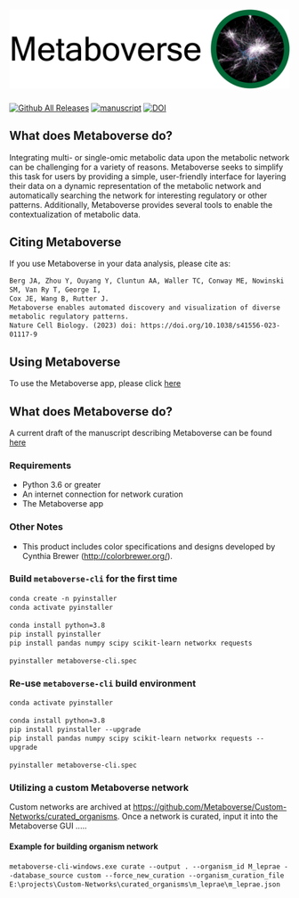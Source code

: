 # ![Metaboverse](https://raw.githubusercontent.com/Metaboverse/Metaboverse/master/docs/content/images/png/metaboverse_banner.png)

[![Github All Releases](https://img.shields.io/github/downloads/Metaboverse/Metaboverse/total.svg)](https://github.com/Metaboverse/Metaboverse/releases/)
[![manuscript](https://img.shields.io/badge/Manuscript-10.1038%2Fs41556--023--01117--9-red)](https://doi.org/10.1038/s41556-023-01117-9)
[![DOI](https://zenodo.org/badge/269683933.svg)](https://zenodo.org/badge/latestdoi/269683933)

## What does Metaboverse do?
Integrating multi- or single-omic metabolic data upon the metabolic network can be challenging for a variety of reasons. Metaboverse seeks to simplify this task for users by providing a simple, user-friendly interface for layering their data on a dynamic representation of the metabolic network and automatically searching the network for interesting regulatory or other patterns. Additionally, Metaboverse provides several tools to enable the contextualization of metabolic data.

## Citing Metaboverse
If you use Metaboverse in your data analysis, please cite as:
```
Berg JA, Zhou Y, Ouyang Y, Cluntun AA, Waller TC, Conway ME, Nowinski SM, Van Ry T, George I,
Cox JE, Wang B, Rutter J.
Metaboverse enables automated discovery and visualization of diverse metabolic regulatory patterns.
Nature Cell Biology. (2023) doi: https://doi.org/10.1038/s41556-023-01117-9
```

## Using Metaboverse
To use the Metaboverse app, please click [here](https://github.com/Metaboverse/Metaboverse)

## What does Metaboverse do?
A current draft of the manuscript describing Metaboverse can be found [here](https://github.com/Metaboverse/manuscript/blob/master/output/manuscript.pdf)

### Requirements
- Python 3.6 or greater
- An internet connection for network curation
- The Metaboverse app

### Other Notes
- This product includes color specifications and designs developed by Cynthia Brewer (http://colorbrewer.org/).

### Build `metaboverse-cli` for the first time
```
conda create -n pyinstaller
conda activate pyinstaller

conda install python=3.8
pip install pyinstaller 
pip install pandas numpy scipy scikit-learn networkx requests

pyinstaller metaboverse-cli.spec
```

### Re-use `metaboverse-cli` build environment
```
conda activate pyinstaller

conda install python=3.8
pip install pyinstaller --upgrade
pip install pandas numpy scipy scikit-learn networkx requests --upgrade

pyinstaller metaboverse-cli.spec
```

### Utilizing a custom Metaboverse network
Custom networks are archived at https://github.com/Metaboverse/Custom-Networks/curated_organisms.
Once a network is curated, input it into the Metaboverse GUI .....

#### Example for building organism network
```
metaboverse-cli-windows.exe curate --output . --organism_id M_leprae --database_source custom --force_new_curation --organism_curation_file E:\projects\Custom-Networks\curated_organisms\m_leprae\m_leprae.json
```
